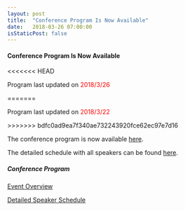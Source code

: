 ```yaml
---
layout: post
title:  "Conference Program Is Now Available"
date:   2018-03-26 07:00:00
isStaticPost: false
---
```

#### Conference Program Is Now Available

<<<<<<< HEAD
<p>Program last updated on <span style="color:red">2018/3/26</span></p>
=======
<p>Program last updated on <span style="color:red">2018/3/22</span></p>
>>>>>>> bdfc0ad9ea7f340ae732243920fce62ec97e7d16

The conference program is now available <a href="/assets/program.pdf" target="_blank">here</a>.

The detailed schedule with all speakers can be found <a href="/assets/schedule.pdf" target="_blank">here</a>.

##### Conference Program

<p><a href="/assets/program.pdf" target="_blank">Event Overview</a></p>

<p><a href="/assets/schedule.pdf" target="_blank">Detailed Speaker Schedule</a></p>
